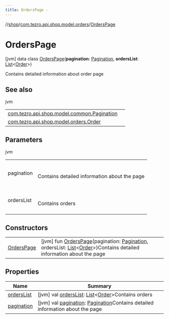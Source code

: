 ```yaml
---
title: OrdersPage -
---
```

//[shop](../../../index.md)/[com.tezro.api.shop.model.orders](../index.md)/[OrdersPage](index.md)



# OrdersPage  
 [jvm] data class [OrdersPage](index.md)(**pagination**: [Pagination](../../com.tezro.api.shop.model.common/-pagination/index.md), **ordersList**: [List](https://kotlinlang.org/api/latest/jvm/stdlib/kotlin.collections/-list/index.html)<[Order](../-order/index.md)>)

Contains detailed information about order page

   


## See also  
  
jvm  
  
| | |
|---|---|
| <a name="com.tezro.api.shop.model.orders/OrdersPage///PointingToDeclaration/"></a>[com.tezro.api.shop.model.common.Pagination](../../com.tezro.api.shop.model.common/-pagination/index.md)| <a name="com.tezro.api.shop.model.orders/OrdersPage///PointingToDeclaration/"></a>|
| <a name="com.tezro.api.shop.model.orders/OrdersPage///PointingToDeclaration/"></a>[com.tezro.api.shop.model.orders.Order](../-order/index.md)| <a name="com.tezro.api.shop.model.orders/OrdersPage///PointingToDeclaration/"></a>|
  


## Parameters  
  
jvm  
  
| | |
|---|---|
| <a name="com.tezro.api.shop.model.orders/OrdersPage///PointingToDeclaration/"></a>pagination| <a name="com.tezro.api.shop.model.orders/OrdersPage///PointingToDeclaration/"></a><br><br>Contains detailed information about the page<br><br>|
| <a name="com.tezro.api.shop.model.orders/OrdersPage///PointingToDeclaration/"></a>ordersList| <a name="com.tezro.api.shop.model.orders/OrdersPage///PointingToDeclaration/"></a><br><br>Contains orders<br><br>|
  


## Constructors  
  
| | |
|---|---|
| <a name="com.tezro.api.shop.model.orders/OrdersPage/OrdersPage/#com.tezro.api.shop.model.common.Pagination#kotlin.collections.List[com.tezro.api.shop.model.orders.Order]/PointingToDeclaration/"></a>[OrdersPage](-orders-page.md)| <a name="com.tezro.api.shop.model.orders/OrdersPage/OrdersPage/#com.tezro.api.shop.model.common.Pagination#kotlin.collections.List[com.tezro.api.shop.model.orders.Order]/PointingToDeclaration/"></a> [jvm] fun [OrdersPage](-orders-page.md)(pagination: [Pagination](../../com.tezro.api.shop.model.common/-pagination/index.md), ordersList: [List](https://kotlinlang.org/api/latest/jvm/stdlib/kotlin.collections/-list/index.html)<[Order](../-order/index.md)>)Contains detailed information about the page   <br>|


## Properties  
  
|  Name |  Summary | 
|---|---|
| <a name="com.tezro.api.shop.model.orders/OrdersPage/ordersList/#/PointingToDeclaration/"></a>[ordersList](orders-list.md)| <a name="com.tezro.api.shop.model.orders/OrdersPage/ordersList/#/PointingToDeclaration/"></a> [jvm] val [ordersList](orders-list.md): [List](https://kotlinlang.org/api/latest/jvm/stdlib/kotlin.collections/-list/index.html)<[Order](../-order/index.md)>Contains orders   <br>|
| <a name="com.tezro.api.shop.model.orders/OrdersPage/pagination/#/PointingToDeclaration/"></a>[pagination](pagination.md)| <a name="com.tezro.api.shop.model.orders/OrdersPage/pagination/#/PointingToDeclaration/"></a> [jvm] val [pagination](pagination.md): [Pagination](../../com.tezro.api.shop.model.common/-pagination/index.md)Contains detailed information about the page   <br>|

